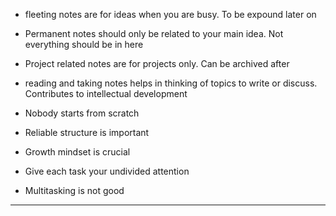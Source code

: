 - fleeting notes are for ideas when you are busy. To be expound later on
    
- Permanent notes should only be related to your main idea. Not everything should be in here
    
- Project related notes are for projects only. Can be archived after
    
- reading and taking notes helps in thinking of topics to write or discuss. Contributes to intellectual development
    
- Nobody starts from scratch
    
- Reliable structure is important
    
- Growth mindset is crucial
    
- Give each task your undivided attention

- Multitasking is not good

-------------------------------

